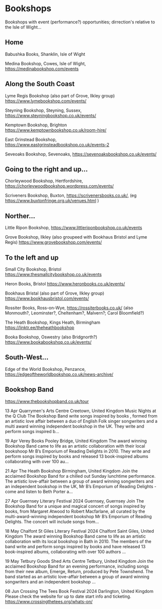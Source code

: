 # Bookshops

Bookshops with event (performance?) opportunities; dirrection's relative to the Isle of Wight...

## Home

Babushka Books, Shanklin, Isle of Wight

Medina Bookshop, Cowes, Isle of Wight, https://medinabookshop.com/events

## Along the South Coast

Lyme Regis Bookshop (also part of Grove, Ilkley group) https://www.lymebookshop.com/events/

Steyning Bookshop, Steyning, Sussex, https://www.steyningbookshop.co.uk/events/

Kemptown Bookshop, Brighton https://www.kemptownbookshop.co.uk/room-hire/

East Grinstead Bookshop, https://www.eastgrinsteadbookshop.co.uk/events-2

Seveoaks Bookshop, Sevenoaks, https://sevenoaksbookshop.co.uk/events/

## Going to the right and up...

Chorleywood Bookshop, Hertfordshire, https://chorleywoodbookshop.wordpress.com/events/

Scriveners Bookshop, Buxton, https://scrivenersbooks.co.uk/, (eg https://www.buxtonfringe.org.uk/venues.html )

## Norther...

Little Ripon Bookshop, https://www.littleriponbookshop.co.uk/events

Grove Bookshop, Ilkley (also groupeed with Bookhaus Bristol and Lyme Regis) https://www.grovebookshop.com/events/ 

## To the left and up

Small City Bookshop, Bristol https://www.thesmallcitybookshop.co.uk/events

Heron Books, Bristol https://www.heronbooks.co.uk/events/

Bookhaus Bristal (also part of Grove, Ilkley group) https://www.bookhausbristol.com/events/

Rossiter Books, Ross-on-Wye, https://rossiterbooks.co.uk/ (also Monmouth?, Leominster?, Cheltenham?, Malvern?; Carol Bloomfield?)

The Heath Bookshop, Kings Heath, Birmingham https://linktr.ee/theheathbookshop

Booka Bookshop, Oswestry (also Bridgnorth?) https://www.bookabookshop.co.uk/events/

## South-West...

Edge of the World Bookshop, Penzance, https://edgeoftheworldbookshop.co.uk/news-archive/


## Bookshop Band

https://www.thebookshopband.co.uk/tour

13 Apr 
Quarrymen's Arts Centre Creetown, United Kingdom
Music Nights at the Q Club The Bookshop Band write songs inspired by books , formed from an artistic love affair between a duo of English Folk singer songwriters and a multi award winning independent bookshop in the UK. They write and perform songs inspired b...
 
19 Apr 
Verey Books Pooley Bridge, United Kingdom
The award winning Bookshop Band came to life as an artistic collaboration with their local bookshoop Mr B’s Emporium of Reading Delights in 2010. They write and perform songs inspired by books and released 13 book-inspired albums collaborating with over 100 au...
 
21 Apr 
The Heath Bookshop Birmingham, United Kingdom
Join the acclaimed Bookshop Band for a chilled out Sunday lunchtime performance. The artistic love-affair between a group of award winning songwriters and an independent bookshop in the UK, Mr B’s Emporium of Reading Delights - come and listen to Beth Porter a...
 
27 Apr 
Guernsey Literary Festival 2024 Guernsey, Guernsey
Join The Bookshop Band for a unique and magical concert of songs inspired by books, from Margaret Atwood to Robert Macfarlane, all curated by the multi-award-winning independent bookshop Mr B’s Emporium of Reading Delights. The concert will include songs from...
 
18 May 
Chalfont St Giles Literary Festival 2024 Chalfont Saint Giles, United Kingdom
The award winning Bookshop Band came to life as an artistic collaboration with its local bookshop in Bath in 2010. The members of the band write and perform songs inspired by books and have released 13 book-inspired albums, collaborating with over 100 authors ...
 
19 May 
Tetbury Goods Shed Arts Centre Tetbury, United Kingdom
Join the acclaimed Bookshop Band for an evening performance, including songs from their new album, Emerge, Return, produced by Pete Townshend. The band started as an artistic love-affair between a group of award winning songwriters and an independent bookshop ...
 
08 Jun 
Crossing The Tees Book Festival 2024 Darlington, United Kingdom
Please check the website for up to date start info and ticketing. https://www.crossingthetees.org/whats-on/
